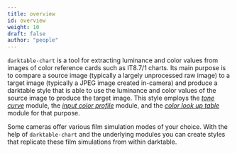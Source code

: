```yaml
---
title: overview
id: overview
weight: 10
draft: false
author: "people"
---
```


`darktable-chart` is a tool for extracting luminance and color values from images of color reference cards such as IT8.7/1 charts. Its main purpose is to compare a source image (typically a largely unprocessed raw image) to a target image (typically a JPEG image created in-camera) and produce a darktable style that is able to use the luminance and color values of the source image to produce the target image. This style employs the [_tone curve_](../../module-reference/processing-modules/tone-curve.md) module, the [_input color profile_](../../module-reference/processing-modules/input-color-profile.md) module, and the [_color look up table_](../../module-reference/processing-modules/color-look-up-table.md) module for that purpose.

Some cameras offer various film simulation modes of your choice. With the help of `darktable-chart` and the underlying modules you can create styles that replicate these film simulations from within darktable.
